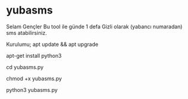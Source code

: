 # yubasms
Selam Gençler Bu tool ile günde 1 defa Gizli olarak (yabancı numaradan) sms atabilirsiniz.

Kurulumu;
apt update && apt upgrade

apt-get install python3 

cd yubasms.py

chmod +x yubasms.py

python3 yubasms.py
